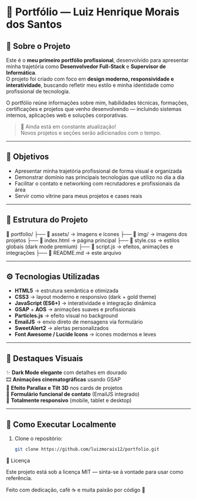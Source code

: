 # 💼 Portfólio — Luiz Henrique Morais dos Santos

## 🚀 Sobre o Projeto

Este é o **meu primeiro portfólio profissional**, desenvolvido para apresentar minha trajetória como **Desenvolvedor Full-Stack** e **Supervisor de Informática**.  
O projeto foi criado com foco em **design moderno, responsividade e interatividade**, buscando refletir meu estilo e minha identidade como profissional de tecnologia.

O portfólio reúne informações sobre mim, habilidades técnicas, formações, certificações e projetos que venho desenvolvendo — incluindo sistemas internos, aplicações web e soluções corporativas.

> 💬 Ainda está em constante atualização!  
> Novos projetos e seções serão adicionados com o tempo.  

---

## 🎯 Objetivos

- Apresentar minha trajetória profissional de forma visual e organizada  
- Demonstrar domínio nas principais tecnologias que utilizo no dia a dia  
- Facilitar o contato e networking com recrutadores e profissionais da área  
- Servir como vitrine para meus projetos e cases reais  

---

## 🧩 Estrutura do Projeto

📂 portfolio/
├── 📁 assets/ → imagens e ícones
├── 📁 img/ → imagens dos projetos
├── 📜 index.html → página principal
├── 📜 style.css → estilos globais (dark mode premium)
├── 📜 script.js → efeitos, animações e integrações
├── 📜 README.md → este arquivo


---

## ⚙️ Tecnologias Utilizadas

- **HTML5** → estrutura semântica e otimizada  
- **CSS3** → layout moderno e responsivo (dark + gold theme)  
- **JavaScript (ES6+)** → interatividade e integração dinâmica  
- **GSAP** + **AOS** → animações suaves e profissionais  
- **Particles.js** → efeito visual no background  
- **EmailJS** → envio direto de mensagens via formulário  
- **SweetAlert2** → alertas personalizados  
- **Font Awesome / Lucide Icons** → ícones modernos e leves  

---

## 🎨 Destaques Visuais

✨ **Dark Mode elegante** com detalhes em dourado  
🎞️ **Animações cinematográficas** usando GSAP  
🧠 **Efeito Parallax e Tilt 3D** nos cards de projetos  
💬 **Formulário funcional de contato** (EmailJS integrado)  
📱 **Totalmente responsivo** (mobile, tablet e desktop)  

---

## 🧭 Como Executar Localmente

1. Clone o repositório:
   ```bash
   git clone https://github.com/luizmorais12/portfolio.git

  📝 Licença

Este projeto está sob a licença MIT — sinta-se à vontade para usar como referência.

Feito com dedicação, café ☕ e muita paixão por código 💛
